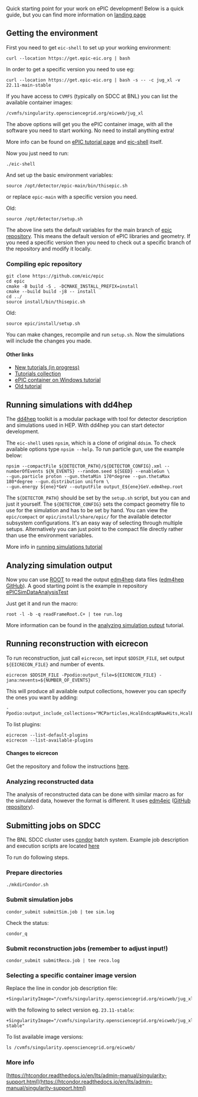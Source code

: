 
Quick starting point for your work on ePIC development! Below is a quick guide, but you can find more information on [landing page](https://eic.github.io/documentation/landingpage.html)

## Getting the environment

First you need to get ```eic-shell``` to set up your working environment:

```Sh
curl --location https://get.epic-eic.org | bash
```

In order to get a specific version you need to use eg:

```Sh
curl --location https://get.epic-eic.org | bash -s -- -c jug_xl -v 22.11-main-stable
```

If you have access to ```CVMFS``` (typically on SDCC at BNL) you can list the available container images:

```
/cvmfs/singularity.opensciencegrid.org/eicweb/jug_xl
```

The above options will get you the ePIC container image, with all the software you need to start working. No need to install anything extra!

More info can be found on [ePIC tutorial page](https://eic.github.io/tutorial-setting-up-environment/setup.html) and [eic-shell](https://eic.github.io/tutorial-setting-up-environment/02-eic-shell/index.html) itself.

Now you just need to run:

```./eic-shell```

And set up the basic environment variables:

```Sh
source /opt/detector/epic-main/bin/thisepic.sh
```

or replace ``epic-main`` with a specific version you need.

Old:

```Sh
source /opt/detector/setup.sh
```

The above line sets the default variables for the main branch of [epic repository](https://github.com/eic/epic). This means the default version of ePIC libraries and geometry. If you need a specific version then you need to check out a specific branch of the repository and modify it locally.

### Compiling epic repository


```Sh
git clone https://github.com/eic/epic
cd epic
cmake -B build -S . -DCMAKE_INSTALL_PREFIX=install
cmake --build build -j8 -- install
cd ../
source install/bin/thisepic.sh
```
Old:

```Sh
source epic/install/setup.sh
```

You can make changes, recompile and run ``setup.sh``. Now the simulations will include the changes you made.

#### Other links

- [New tutorials (in progress)](https://eic.github.io/documentation/tutorials.html)
- [Tutorials collection](https://indico.bnl.gov/category/443/)
- [ePIC container on Windows tutorial](https://github.com/aprozo/EpicSetup)
- [Old tutorial](https://eic.phy.anl.gov/tutorials/eic_tutorial/)

## Running simulations with dd4hep

The [dd4hep](https://dd4hep.web.cern.ch/dd4hep/) toolkit is a modular package with tool for detector description and simulations used in HEP. With dd4hep you can start detector development.

The ```eic-shell``` uses ``npsim``, which is a clone of original ``ddsim``. To check available options type ```npsim --help```. To run particle gun, use the example below:

```
npsim --compactFile ${DETECTOR_PATH}/${DETECTOR_CONFIG}.xml --numberOfEvents ${N_EVENTS} --random.seed ${SEED} --enableGun \
--gun.particle proton --gun.thetaMin 170*degree --gun.thetaMax 180*degree --gun.distribution uniform \
--gun.energy ${ene}*GeV --outputFile output_E${ene}GeV.edm4hep.root
```

The ```${DETECTOR_PATH}``` should be set by the ``setup.sh`` script, but you can and just it yourself. The ``${DETECTOR_CONFIG}`` sets the compact geometry file to use for the simulation and has to be set by hand. You can view the ``epic/compact`` or ``epic/install/share/epic/`` for the available detector subsystem configurations. It's an easy way of selecting through multiple setups. Alternatively you can just point to the compact file directly rather than use the environment variables.

More info in [running simulations tutorial](https://indico.bnl.gov/event/18374/)

## Analyzing simulation output

Now you can use [ROOT](https://root.cern/) to read the output [edm4hep](https://edm4hep.web.cern.ch/) data files ([edm4hep GitHub](https://github.com/key4hep/EDM4hep)). A good starting point is the example in repository [ePICSimDataAnalysisTest](https://github.com/lkosarz/ePICSimDataAnalysisTest)


Just get it and run the macro:

```Sh
root -l -b -q readFrameRoot.C+ | tee run.log
```

More information can be found in the [analyzing simulation output](https://indico.bnl.gov/event/18373/) tutorial.


## Running reconstruction with eicrecon

To run reconstruction, just call ``eicrecon``, set input ``$DDSIM_FILE``, set output ``${EICRECON_FILE}`` and number of events.

```Sh
eicrecon $DDSIM_FILE -Ppodio:output_file=${EICRECON_FILE} -jana:nevents=${NUMBER_OF_EVENTS}
```

This will produce all available output collections, however you can specify the ones you want by adding:
```Sh
-Ppodio:output_include_collections="MCParticles,HcalEndcapNRawHits,HcalEndcapNRecHits"
```

To list plugins:
```Sh
eicrecon --list-default-plugins  
eicrecon --list-available-plugins
```

#### Changes to eicrecon

Get the repository and follow the instructions [here](https://github.com/eic/EICrecon).

### Analyzing reconstructed data

The analysis of reconstructed data can be done with similar macro as for the simulated data, however the format is different. It uses [edm4eic](https://eic.github.io/EDM4eic/) ([GitHub repository](https://github.com/eic/EDM4eic)).

## Submitting jobs on SDCC

The BNL SDCC cluster uses [condor](https://htcondor.org/) batch system. Example job description and execution scripts are located [here](https://github.com/lkosarz/ePICcondorScripts)

To run do following steps.
### Prepare directories
  
```Sh
./mkdirCondor.sh
```

### Submit simulation jobs  

```Sh
condor_submit submitSim.job | tee sim.log
```

Check the status:
```Sh
condor_q
```
### Submit reconstruction jobs (remember to adjust input!)
    
```Sh
condor_submit submitReco.job | tee reco.log
```
### Selecting a specific container image version
  
Replace the line in condor job description file:
  
```Sh
+SingularityImage="/cvmfs/singularity.opensciencegrid.org/eicweb/jug_xl:nightly"
```

with the following to select version eg. `23.11-stable`:

```Sh
+SingularityImage="/cvmfs/singularity.opensciencegrid.org/eicweb/jug_xl:23.11-stable"
```

To list available image versions:

```Sh
ls /cvmfs/singularity.opensciencegrid.org/eicweb/
```

### More info
  
[https://htcondor.readthedocs.io/en/lts/admin-manual/singularity-support.html](https://htcondor.readthedocs.io/en/lts/admin-manual/singularity-support.html)



